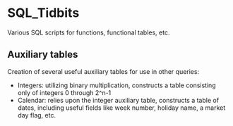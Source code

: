 # SQL_Tidbits
Various SQL scripts for functions, functional tables, etc.

## Auxiliary tables
Creation of several useful auxiliary tables for use in other queries:
* Integers: utilizing binary multiplication, constructs a table consisting only of integers 0 through 2^n-1
* Calendar: relies upon the integer auxiliary table, constructs a table of dates, including useful fields like week number, holiday name, a market day flag, etc.
